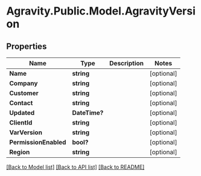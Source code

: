 # Agravity.Public.Model.AgravityVersion

## Properties

Name | Type | Description | Notes
------------ | ------------- | ------------- | -------------
**Name** | **string** |  | [optional] 
**Company** | **string** |  | [optional] 
**Customer** | **string** |  | [optional] 
**Contact** | **string** |  | [optional] 
**Updated** | **DateTime?** |  | [optional] 
**ClientId** | **string** |  | [optional] 
**VarVersion** | **string** |  | [optional] 
**PermissionEnabled** | **bool?** |  | [optional] 
**Region** | **string** |  | [optional] 

[[Back to Model list]](../README.md#documentation-for-models) [[Back to API list]](../README.md#documentation-for-api-endpoints) [[Back to README]](../README.md)

